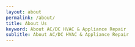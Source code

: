 ```yaml
---
layout: about
permalink: /about/
title: About Us
keyword: About AC/DC HVAC & Appliance Repair
sublitle: About AC/DC HVAC & Appliance Repair
---
```

